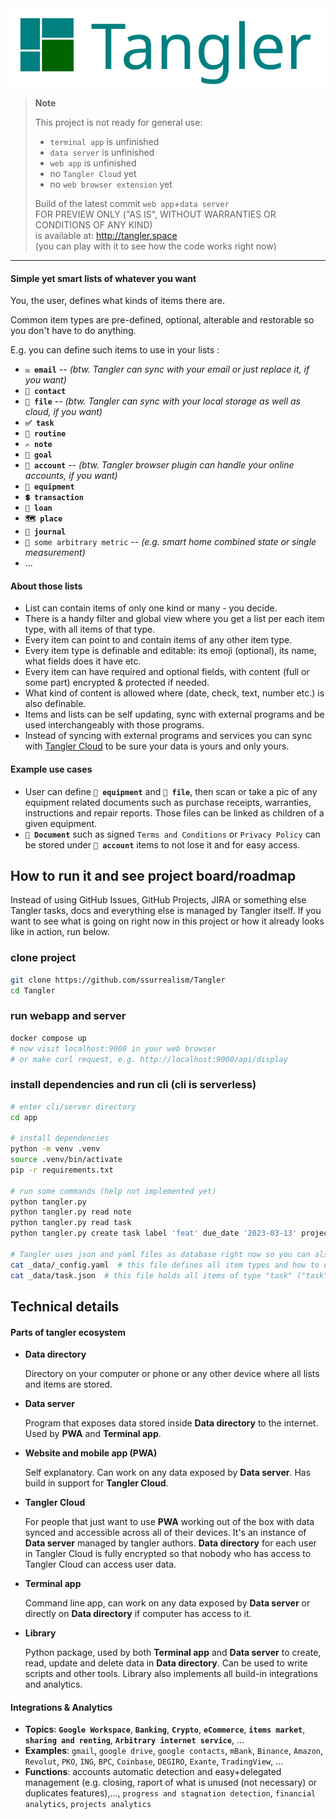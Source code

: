 <img title="" src="docs/logo.svg" alt="s" width="838">

> **Note**
>
> This project is not ready for general use:
> 
> - `terminal app` is unfinished
> - `data server` is unfinished
> - `web app` is unfinished
> - no `Tangler Cloud` yet
> - no `web browser extension` yet
>
> Build of the latest commit `web app`+`data server`<br/>
> FOR PREVIEW ONLY ("AS IS", WITHOUT WARRANTIES OR CONDITIONS OF ANY KIND)<br/>
> is available at: http://tangler.space<br/>
> (you can play with it to see how the code works right now)

---

#### Simple yet smart lists of whatever you want

You, the user, defines what kinds of items there are.

Common item types are pre-defined, optional, alterable and restorable so you don't have to do anything. 

E.g. you can define such items to use in your lists :

* **`✉️ email`**  --  *(btw. Tangler can sync with your email or just replace it, if you want)*
* **`👤 contact`**
* **`📁 file`**  --  *(btw. Tangler can sync with your local storage as well as cloud, if you want)*
* **`✅ task`**
* **`🔁 routine`**
* **`✍️ note`**
* **`📅 goal`**
* **`🔑 account`**  --  *(btw. Tangler browser plugin can handle your online accounts, if you want)*
* **`🧳 equipment`**
* **`💲 transaction`**
* **`🏦 loan`**
* **`🗺️ place`**
* **`📒 journal`**
* `🔢 some arbitrary metric`  --  *(e.g. smart home combined state or single measurement)*
* ...

#### About those lists

* List can contain items of only one kind or many - you decide.
* There is a handy filter and global view where you get a list per each item type, with all items of that type.
* Every item can point to and contain items of any other item type.
* Every item type is definable and editable: its emoji (optional), its name, what fields does it have etc.
* Every item can have required and optional fields, with content (full or some part) encrypted & protected if needed.
* What kind of content is allowed where (date, check, text, number etc.) is also definable.
* Items and lists can be self updating, sync with external programs and be used interchangeably with those programs.
* Instead of syncing with external programs and services you can sync with [Tangler Cloud](https://cyber.harvard.edu/projectvrm/Privacy_Manifesto) to be sure your data is yours and only yours.

#### Example use cases

* User can define **`🧳 equipment`** and **`📁 file`**, then scan or take a pic of any equipment related documents such as purchase receipts, warranties, instructions and repair reports. Those files can be linked as children of a given equipment.
* **`📁 Document`** such as signed `Terms and Conditions` or `Privacy Policy` can be stored under **`🔑 account`** items to not lose it and for easy access.

## How to run it and see project board/roadmap

Instead of using GitHub Issues, GitHub Projects, JIRA or something else Tangler tasks, docs and everything else is managed by Tangler itself. If you want to see what is going on right now in this project or how it already looks like in action, run below. 

### clone project

```bash
git clone https://github.com/ssurrealism/Tangler
cd Tangler
```

### run webapp and server

```bash
docker compose up
# now visit localhost:9000 in your web browser
# or make curl request, e.g. http://localhost:9000/api/display
```

### install dependencies and run cli (cli is serverless)

```bash
# enter cli/server directory
cd app

# install dependencies
python -m venv .venv
source .venv/bin/activate
pip -r requirements.txt

# run some commands (help not implemented yet)
python tangler.py
python tangler.py read note
python tangler.py read task
python tangler.py create task label 'feat' due_date '2023-03-13' project 'cli' title 'implement help command'

# Tangler uses json and yaml files as database right now so you can also read those manually if you want
cat _data/_config.yaml  # this file defines all item types and how to display them
cat _data/task.json  # this file holds all items of type "task" ("task" is defined in _config.yaml)
```

## Technical details

#### Parts of tangler ecosystem

* **Data directory**
  
  Directory on your computer or phone or any other device where all lists and items are stored.

* **Data server**
  
  Program that exposes data stored inside **Data directory** to the internet. Used by **PWA** and **Terminal app**.

* **Website and mobile app (PWA)**
  
  Self explanatory. Can work on any data exposed by **Data server**. Has build in support for **Tangler Cloud**.

* **Tangler Cloud**
  
  For people that just want to use **PWA** working out of the box with data synced and accessible across all of their devices. It's an instance of **Data server** managed by tangler authors. **Data directory** for each user in Tangler Cloud is fully encrypted so that nobody who has access to Tangler Cloud can access user data.

* **Terminal app**
  
  Command line app, can work on any data exposed by **Data server** or directly on **Data directory** if computer has access to it.

* **Library**
  
  Python package, used by both **Terminal app** and **Data server** to create, read, update and delete data in **Data directory**.
  Can be used to write scripts and other tools. Library also implements all build-in integrations and analytics.

#### Integrations & Analytics

* **Topics**: **`Google Workspace`**, **`Banking`**, **`Crypto`**, **`eCommerce`**, **`items market`**, **`sharing and renting`**, **`Arbitrary internet service`**, ...
* **Examples**: `gmail`, `google drive`, `google contacts`, `mBank`, `Binance`, `Amazon`, `Revolut`,  `PKO`, `ING`, `BPC`, `Coinbase`, `DEGIRO`, `Exante`, `TradingView`, ...
* **Functions**: accounts automatic detection and easy+delegated management (e.g. closing, raport of what is unused (not necessary) or duplicates features),..., `progress and stagnation detection`, `financial analytics`, `projects analytics`

# 
